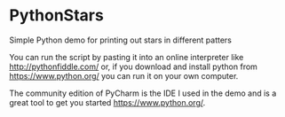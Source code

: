 # PythonStars

Simple Python demo for printing out stars in different patters

You can run the script by pasting it into an online interpreter like http://pythonfiddle.com/
or, if you download and install python from https://www.python.org/ you can run it on your own computer.

The community edition of PyCharm is the IDE I used in the demo and is a great tool to get you started https://www.python.org/.
